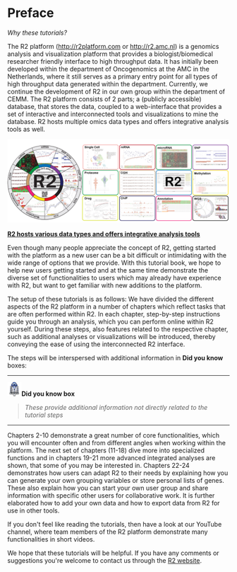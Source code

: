 <a id="introduction"></a>

Preface
=======

*Why these tutorials?*

The R2 platform (<http://r2platform.com> or <http://r2.amc.nl>) is a
genomics analysis and visualization platform that provides a
biologist/biomedical researcher friendly interface to high throughput data. It has initially been
developed within the department of Oncogenomics at the AMC in the
Netherlands, where it still serves as a primary entry point for all
types of high throughput data generated within the department. Currently, we continue the development of R2 in our own group within the department of CEMM. The R2
platform consists of 2 parts; a (publicly accessible) database, that
stores the data, coupled to a web-interface that provides a set of interactive and interconnected tools
and visualizations to mine the database. R2 hosts multiple omics data types and offers integrative analysis tools as well.
  
  
![](_static/images/Introduction_R2variousdatatypes_integrativeanalysis.png)
	
[**R2 hosts various data types and offers integrative analysis tools**](_static/images/Introduction_R2variousdatatypes_integrativeanalysis.png)


Even though many people appreciate the concept of R2, getting started with the
platform as a new user can be a bit difficult or intimidating with the wide range of options that we provide.  With this
tutorial book, we hope to help new users getting started and at the same time
demonstrate the diverse set of functionalities to users which may
already have experience with R2, but want to get familiar with new
additions to the platform.

The setup of these tutorials is as follows: We have divided the different
aspects of the R2 platform in a number of chapters which reflect tasks
that are often performed within R2. In each chapter, step-by-step
instructions guide you through an analysis, which you can perform online
within R2 yourself. During these steps, also features related to the
respective chapter, such as additional analyses or visualizations will
be introduced, thereby conveying the ease of using the interconnected R2
interface.

The steps will be interspersed with additional information in **Did you know** boxes: 

---------
  ![](_static/images/R2d2_logo.png)**Did you know box**


> *These provide additional information not directly related to the tutorial steps*

---------

Chapters 2-10 demonstrate a great number of core
functionalities, which you will encounter often and from different
angles when working within the platform. The next set of chapters (11-18) dive more into specialized functions and in chapters 19-21 more advanced integrated analyses are shown, that some of you may be interested
in. Chapters 22-24 demonstrates how users can adapt R2 to their needs by
explaining how you can generate your own grouping variables or store
personal lists of genes. These also explain how you can start
your own user group and share information with specific other users for
collaborative work. It is further elaborated how to add your own
data and how to export data from R2 for use in other tools. 

If you don't feel like reading the tutorials, then have a look at our YouTube channel, where team members of the R2 platform demonstrate many functionalities in short videos.


We hope that these tutorials will be helpful. If you have any comments
or suggestions you're welcome to contact us through the [R2
website](http://r2.amc.nl).

